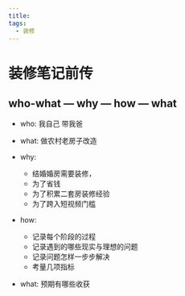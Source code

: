```yaml
---
title:
tags:
  - 装修
---
```


# 装修笔记前传

## who-what — why — how — what

* who: 我自己 带我爸

* what: 做农村老房子改造

* why:

  * 结婚婚房需要装修，
  * 为了省钱
  * 为了积累二套房装修经验
  * 为了跨入短视频门槛

* how:

  * 记录每个阶段的过程
  * 记录遇到的哪些现实与理想的问题
  * 记录问题怎样一步步解决
  * 考量几项指标

* what: 预期有哪些收获

  